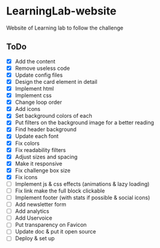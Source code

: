 # LearningLab-website
Website of Learning lab to follow the challenge

## ToDo
- [x] Add the content
- [x] Remove useless code
- [x] Update config files
- [x] Design the card element in detail
- [x] Implement html
- [x] Implement css
- [x] Change loop order
- [x] Add icons
- [x] Set background colors of each
- [x] Put filters on the background image for a better reading
- [x] Find header background
- [x] Update each font
- [x] Fix colors
- [x] Fix readability filters
- [x] Adjust sizes and spacing
- [x] Make it responsive
- [x] Fix challenge box size
- [x] Fix icons
- [ ] Implement js & css effects (animations & lazy loading)
- [ ] Fix link make the full block clickable
- [ ] Implement footer (with stats if possible & social icons)
- [ ] Add newsletter form
- [ ] Add analytics
- [ ] Add Uservoice
- [ ] Put transparency on Favicon
- [ ] Update doc & put it open source
- [ ] Deploy & set up

